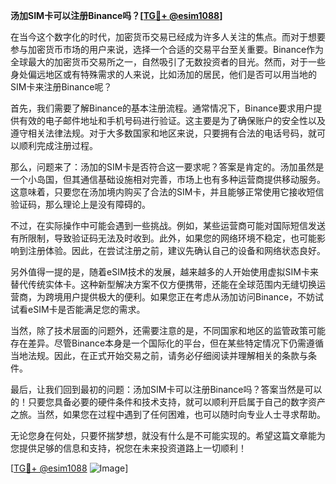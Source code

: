 **汤加SIM卡可以注册Binance吗？[[TG💪+ @esim1088](https://t.me/s/esim1088)]**

在当今这个数字化的时代，加密货币交易已经成为许多人关注的焦点。而对于想要参与加密货币市场的用户来说，选择一个合适的交易平台至关重要。Binance作为全球最大的加密货币交易所之一，自然吸引了无数投资者的目光。然而，对于一些身处偏远地区或有特殊需求的人来说，比如汤加的居民，他们是否可以用当地的SIM卡来注册Binance呢？

首先，我们需要了解Binance的基本注册流程。通常情况下，Binance要求用户提供有效的电子邮件地址和手机号码进行验证。这主要是为了确保账户的安全性以及遵守相关法律法规。对于大多数国家和地区来说，只要拥有合法的电话号码，就可以顺利完成注册过程。

那么，问题来了：汤加的SIM卡是否符合这一要求呢？答案是肯定的。汤加虽然是一个小岛国，但其通信基础设施相对完善，市场上也有多种运营商提供移动服务。这意味着，只要您在汤加境内购买了合法的SIM卡，并且能够正常使用它接收短信验证码，那么理论上是没有障碍的。

不过，在实际操作中可能会遇到一些挑战。例如，某些运营商可能对国际短信发送有所限制，导致验证码无法及时收到。此外，如果您的网络环境不稳定，也可能影响到注册体验。因此，在尝试注册之前，建议先确认自己的设备和网络状态良好。

另外值得一提的是，随着eSIM技术的发展，越来越多的人开始使用虚拟SIM卡来替代传统实体卡。这种新型解决方案不仅方便携带，还能在全球范围内无缝切换运营商，为跨境用户提供极大的便利。如果您正在考虑从汤加访问Binance，不妨试试看eSIM卡是否能满足您的需求。

当然，除了技术层面的问题外，还需要注意的是，不同国家和地区的监管政策可能存在差异。尽管Binance本身是一个国际化的平台，但在某些特定情况下仍需遵循当地法规。因此，在正式开始交易之前，请务必仔细阅读并理解相关的条款与条件。

最后，让我们回到最初的问题：汤加SIM卡可以注册Binance吗？答案当然是可以的！只要您具备必要的硬件条件和技术支持，就可以顺利开启属于自己的数字资产之旅。当然，如果您在过程中遇到了任何困难，也可以随时向专业人士寻求帮助。

无论您身在何处，只要怀揣梦想，就没有什么是不可能实现的。希望这篇文章能为您提供足够的信息和支持，祝您在未来投资道路上一切顺利！

[[TG💪+ @esim1088](https://t.me/s/esim1088) ![Image](https://i.postimg.cc/4NQfJmqS/Snipaste-2025-05-13-00-14-12.png)]